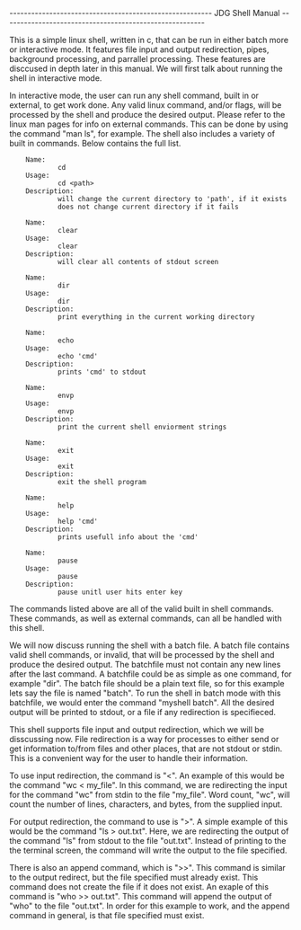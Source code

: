 -------------------------------------------------------- JDG Shell Manual --------------------------------------------------------

This is a simple linux shell, written in c, that can be run in either batch more or
interactive mode. It features file input and output redirection, pipes, background
processing, and parrallel processing. These features are disccused in depth later in this
manual. We will first talk about running the shell in interactive mode.

In interactive mode, the user can run any shell command, built in or external, to get work
done. Any valid linux command, and/or flags, will be processed by the shell and produce
the desired output. Please refer to the linux man pages for info on external commands.
This can be done by using the command "man ls", for example. The shell also includes a
variety of built in commands. Below contains the full list.

        Name:
                cd
        Usage:
                cd <path>
        Description:
                will change the current directory to 'path', if it exists
                does not change current directory if it fails

        Name:
                clear
        Usage:
                clear
        Description:
                will clear all contents of stdout screen

        Name:
                dir
        Usage:
                dir
        Description:
                print everything in the current working directory

        Name:
                echo
        Usage:
                echo 'cmd'
        Description:
                prints 'cmd' to stdout

        Name:
                envp
        Usage:
                envp
        Description:
                print the current shell enviorment strings

        Name:
                exit
        Usage:
                exit
        Description:
                exit the shell program

        Name:
                help
        Usage:
                help 'cmd'
        Description:
                prints usefull info about the 'cmd'

        Name:
                pause
        Usage:
                pause
        Description:
                pause unitl user hits enter key

The commands listed above are all of the valid built in shell commands.
These commands, as well as external commands, can all be handled with this shell.

We will now discuss running the shell with a batch file. A batch file contains
valid shell commands, or invalid, that will be processed by the shell and produce the
desired output. The batchfile must not contain any new lines after the last command.
A batchfile could be as simple as one command, for example "dir". The batch file
should be a plain text file, so for this example lets say the file is named "batch".
To run the shell in batch mode with this batchfile, we would
enter the command "myshell batch". All the desired output will be printed to stdout, or
a file if any redirection is specifieced.

This shell supports file input and output redirection, which we will be disscussing now.
File redirection is a way for processes to either send or get information to/from files
and other places, that are not stdout or stdin. This is a convenient way for the user
to handle their information.

To use input redirection, the command is "<". An example
of this would be the command "wc < my_file". In this command, we are redirecting the
input for the command "wc" from stdin to the file "my_file". Word count, "wc", will count
the number of lines, characters, and bytes, from the supplied input.

For output redirection, the command to use is ">". A simple example of this would be
the command "ls > out.txt". Here, we are redirecting the output of the command "ls" from
stdout to the file "out.txt". Instead of printing to the the terminal screen, the command
will write the output to the file specified.

There is also an append command, which is ">>". This command is similar to the output
redirect, but the file specified must already exist. This command does not create the
file if it does not exist. An exaple of this command is "who >> out.txt". This command
will append the output of "who" to the file "out.txt". In order for this example to work,
and the append command in general, is that file specified must exist.
